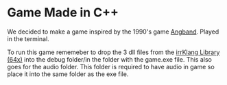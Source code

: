 # Game Made in C++
We decided to make a game inspired by the 1990's game [Angband](https://en.wikipedia.org/wiki/Angband_%28video_game%29). Played in the terminal.

To run this game rememeber to drop the 3 dll files from the [irrKlang Library (64x)](https://www.ambiera.com/irrklang/downloads.html) into the debug folder/in the folder with the game.exe file. This also goes for the audio folder. This folder is required to have audio in game so place it into the same folder as the exe file.
